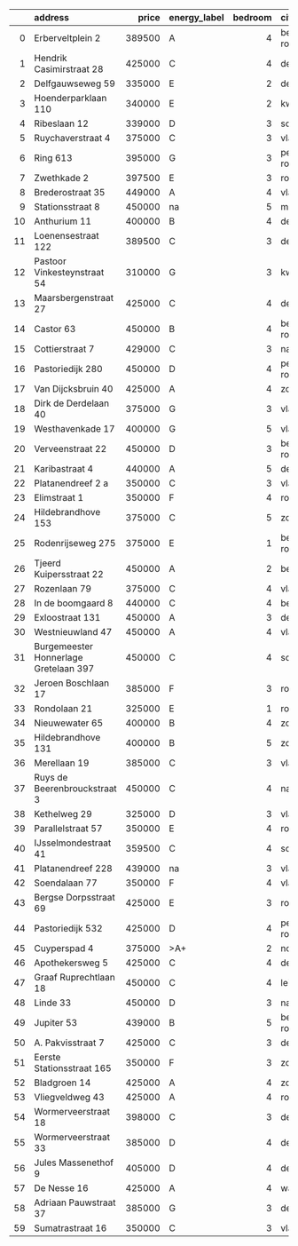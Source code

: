 |    | address                               |   price | energy_label   |   bedroom | city                |   house_age |   house_id |
|---:|:--------------------------------------|--------:|:---------------|----------:|:--------------------|------------:|-----------:|
|  0 | Erberveltplein 2                      |  389500 | A              |         4 | berkel-en-rodenrijs |          63 |   43496673 |
|  1 | Hendrik Casimirstraat 28              |  425000 | C              |         4 | delft               |          75 |   43474953 |
|  2 | Delfgauwseweg 59                      |  335000 | E              |         2 | delft               |         123 |   43463215 |
|  3 | Hoenderparklaan 110                   |  340000 | E              |         2 | kwintsheul          |          99 |   43487870 |
|  4 | Ribeslaan 12                          |  339000 | D              |         3 | schiedam            |          69 |   43497423 |
|  5 | Ruychaverstraat 4                     |  375000 | C              |         3 | vlaardingen         |          68 |   43495900 |
|  6 | Ring 613                              |  395000 | G              |         3 | pernis-rotterdam    |          97 |   43496243 |
|  7 | Zwethkade 2                           |  397500 | E              |         3 | rotterdam           |         124 |   42352656 |
|  8 | Brederostraat 35                      |  449000 | A              |         4 | vlaardingen         |          16 |   43495791 |
|  9 | Stationsstraat 8                      |  450000 | na             |         5 | maassluis           |         134 |   42027867 |
| 10 | Anthurium 11                          |  400000 | B              |         4 | de-lier             |          42 |   43490064 |
| 11 | Loenensestraat 122                    |  389500 | C              |         3 | den-haag            |         118 |   42324079 |
| 12 | Pastoor Vinkesteynstraat 54           |  310000 | G              |         3 | kwintsheul          |          86 |   43459042 |
| 13 | Maarsbergenstraat 27                  |  425000 | C              |         4 | den-haag            |          75 |   43497367 |
| 14 | Castor 63                             |  450000 | B              |         4 | berkel-en-rodenrijs |          51 |   43479500 |
| 15 | Cottierstraat 7                       |  429000 | C              |         3 | naaldwijk           |          33 |   43465417 |
| 16 | Pastoriedijk 280                      |  450000 | D              |         4 | pernis-rotterdam    |         124 |   42316553 |
| 17 | Van Dijcksbruin 40                    |  425000 | A              |         4 | zoetermeer          |          34 |   43495381 |
| 18 | Dirk de Derdelaan 40                  |  375000 | G              |         3 | vlaardingen         |          65 |   43406419 |
| 19 | Westhavenkade 17                      |  400000 | G              |         5 | vlaardingen         |         124 |   42196845 |
| 20 | Verveenstraat 22                      |  450000 | D              |         3 | berkel-en-rodenrijs |          64 |   43485847 |
| 21 | Karibastraat 4                        |  440000 | A              |         5 | delft               |          34 |   43495676 |
| 22 | Platanendreef 2 a                     |  350000 | C              |         3 | vlaardingen         |          40 |   43496667 |
| 23 | Elimstraat 1                          |  350000 | F              |         4 | rotterdam           |          66 |   43497013 |
| 24 | Hildebrandhove 153                    |  375000 | C              |         5 | zoetermeer          |          46 |   43498791 |
| 25 | Rodenrijseweg 275                     |  375000 | E              |         1 | berkel-en-rodenrijs |         104 |   43472231 |
| 26 | Tjeerd Kuipersstraat 22               |  450000 | A              |         2 | bergschenhoek       |           4 |   43496701 |
| 27 | Rozenlaan 79                          |  375000 | C              |         4 | vlaardingen         |          96 |   43490316 |
| 28 | In de boomgaard 8                     |  440000 | C              |         4 | bergschenhoek       |          56 |   43497516 |
| 29 | Exloostraat 131                       |  450000 | A              |         3 | den-haag            |          29 |   43483548 |
| 30 | Westnieuwland 47                      |  450000 | A              |         4 | vlaardingen         |          25 |   42321236 |
| 31 | Burgemeester Honnerlage Gretelaan 397 |  450000 | C              |         4 | schiedam            |          35 |   43481836 |
| 32 | Jeroen Boschlaan 17                   |  385000 | F              |         3 | rotterdam           |          93 |   43470370 |
| 33 | Rondolaan 21                          |  325000 | E              |         1 | rotterdam           |         108 |   42116063 |
| 34 | Nieuwewater 65                        |  400000 | B              |         4 | zoetermeer          |          50 |   43491452 |
| 35 | Hildebrandhove 131                    |  400000 | B              |         5 | zoetermeer          |          45 |   43495847 |
| 36 | Merellaan 19                          |  385000 | C              |         3 | vlaardingen         |          88 |   43492016 |
| 37 | Ruys de Beerenbrouckstraat 3          |  450000 | C              |         4 | naaldwijk           |          38 |   43481263 |
| 38 | Kethelweg 29                          |  325000 | D              |         3 | vlaardingen         |          91 |   43452830 |
| 39 | Parallelstraat 57                     |  350000 | E              |         4 | rotterdam           |          97 |   42049364 |
| 40 | IJsselmondestraat 41                  |  359500 | C              |         4 | schiedam            |          96 |   42290316 |
| 41 | Platanendreef 228                     |  439000 | na             |         3 | vlaardingen         |          38 |   42321057 |
| 42 | Soendalaan 77                         |  350000 | F              |         4 | vlaardingen         |          84 |   43457213 |
| 43 | Bergse Dorpsstraat 69                 |  425000 | E              |         3 | rotterdam           |         103 |   42302697 |
| 44 | Pastoriedijk 532                      |  425000 | D              |         4 | pernis-rotterdam    |        2024 |   43405993 |
| 45 | Cuyperspad 4                          |  375000 | >A+            |         2 | nootdorp            |          21 |   43489041 |
| 46 | Apothekersweg 5                       |  425000 | C              |         4 | delft               |          34 |   42327517 |
| 47 | Graaf Ruprechtlaan 18                 |  450000 | C              |         4 | leidschendam        |          59 |   43490706 |
| 48 | Linde 33                              |  450000 | D              |         3 | naaldwijk           |          50 |   43482035 |
| 49 | Jupiter 53                            |  439000 | B              |         5 | berkel-en-rodenrijs |          51 |   43493158 |
| 50 | A. Pakvisstraat 7                     |  425000 | C              |         3 | den-haag            |          42 |   43496246 |
| 51 | Eerste Stationsstraat 165             |  350000 | F              |         3 | zoetermeer          |         117 |   43492578 |
| 52 | Bladgroen 14                          |  425000 | A              |         4 | zoetermeer          |          36 |   43406442 |
| 53 | Vliegveldweg 43                       |  425000 | A              |         4 | rotterdam           |          65 |   43473799 |
| 54 | Wormerveerstraat 18                   |  398000 | C              |         3 | den-haag            |          74 |   43465786 |
| 55 | Wormerveerstraat 33                   |  385000 | D              |         4 | den-haag            |          57 |   43499584 |
| 56 | Jules Massenethof 9                   |  405000 | D              |         4 | den-haag            |          43 |   42313778 |
| 57 | De Nesse 16                           |  425000 | A              |         4 | wateringen          |          58 |   43494767 |
| 58 | Adriaan Pauwstraat 37                 |  385000 | G              |         3 | delft               |          96 |   43494940 |
| 59 | Sumatrastraat 16                      |  350000 | C              |         3 | vlaardingen         |          83 |   43494892 |